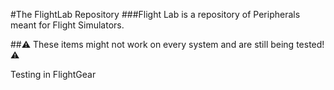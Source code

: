 #The FlightLab Repository
###Flight Lab is a repository of Peripherals meant for Flight Simulators.

##⚠️ These items might not work on every system and are still being tested! ⚠️

Testing in FlightGear
